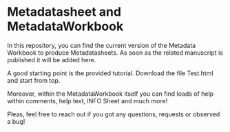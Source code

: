 # Metadatasheet and MetadataWorkbook

In this repository, you can find the current version of the Metadata Workbook to produce Metadatasheets.
As soon as the related manuscript is published it will be added here.

A good starting point is the provided tutorial.
Download the file Test.html and start from top.

Moreover, within the MetadataWorkbook itself you can find loads of help within comments, help text, INFO Sheet and much more!

Pleas, feel free to reach out if you got any questions, requests or observed a bug!
